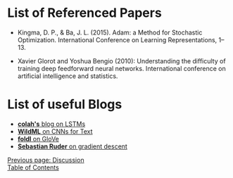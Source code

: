 List of Referenced Papers
=========================

* Kingma, D. P., & Ba, J. L. (2015). Adam: a Method for Stochastic Optimization. International Conference on Learning Representations, 1–13.

* Xavier Glorot and Yoshua Bengio (2010): Understanding the difficulty
of training deep feedforward neural networks.
International conference on artificial intelligence and statistics.


List of useful Blogs
====================

* [__colah's__ blog on LSTMs](http://colah.github.io/posts/2015-08-Understanding-LSTMs/)
* [__WildML__ on CNNs for Text](http://www.wildml.com/2015/12/implementing-a-cnn-for-text-classification-in-tensorflow/)
* [__foldl__ on GloVe](http://www.foldl.me/2014/glove-python/)
* [__Sebastian Ruder__ on gradient descent](http://sebastianruder.com/optimizing-gradient-descent/index.html)


[Previous page: Discussion](/docs/discussion)\
[Table of Contents](/docs/intro)
